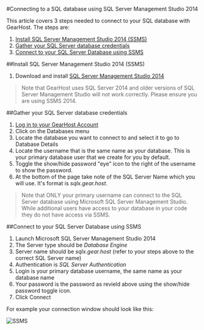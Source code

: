 #Connecting to a SQL database using SQL Server Management Studio 2014

This article covers 3 steps needed to connect to your SQL database with GearHost. The steps are:

1. [Install SQL Server Management Studio 2014 (SSMS)](https://www.gearhost.com/documentation/connect-to-sql-server#user-content-install-sql-server-management-studio-2014-ssms)
2. [Gather your SQL Server database credentials](https://www.gearhost.com/documentation/connect-to-sql-server#user-content-gather-your-sql-server-database-credentials)
3. [Connect to your SQL Server Database using SSMS](https://www.gearhost.com/documentation/connect-to-sql-server#user-content-connect-to-your-sql-server-database-using-ssms)

##Install SQL Server Management Studio 2014 (SSMS)
1. Download and install [SQL Server Management Studio 2014](http://msdn.microsoft.com/en-us/evalcenter/dn434042.aspx)

> Note that GearHost uses SQL Server 2014 and older versions of SQL Server Management Studio will not work correctly. Please ensure you are using SSMS 2014.

##Gather your SQL Server database credentials
1. [Log in to your GearHost Account](https://my.gearhost.com/account/login)
2. Click on the Databases menu
3. Locate the database you want to connect to and select it to go to Database Details
4. Locate the username that is the same name as your database. This is your primary database user that we create for you by default.
5. Toggle the show/hide password "eye" icon to the right of the username to show the password.
6. At the bottom of the page take note of the SQL Server Name which you will use. It's format is *sqlx.gear.host*.

> Note that ONLY your primary username can connect to the SQL Server database using Microsoft SQL Server Management Studio. While additional users have access to your database in your code they do not have access via SSMS.

##Connect to your SQL Server Database using SSMS
1. Launch Microsoft SQL Server Management Studio 2014
2. The Server type should be *Database Engine*
3. Server name should be *sqlx.gear.host* (refer to your steps above to the correct SQL Server name)
4. Authentication is *SQL Server Authentication*
5. Login is your primary database username, the same name as your database name
6. Your password is the password as revield above using the show/hide password toggle icon.
7. Click Connect

For example your connection window should look like this:

![SSMS][mssql-db-login]


[menu-databases]: https://raw.githubusercontent.com/GearHost/docs/master/Images/menu-databases.png
[Login-Link]:https://my.gearhost.com/Account/Login
[db-tab]: https://raw.githubusercontent.com/GearHost/docs/master/Images/menu-databases.png
[select-db]: https://raw.githubusercontent.com/GearHost/docs/master/Images/mssql-select-db.png
[show-hide]: https://raw.githubusercontent.com/GearHost/docs/master/Images/mssql-database-showhidepassword.png
[db-details]: https://raw.githubusercontent.com/GearHost/docs/master/Images/mssql-db-server.png
[mssql-db-login]: https://raw.githubusercontent.com/GearHost/docs/master/Images/mssql-db-login.png
